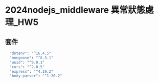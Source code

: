 # 2024nodejs_middleware 異常狀態處理_HW5

## 套件

```sh
  "dotenv": "^16.4.5"
  "mongoose": "^8.3.1"
  "uuid": "^9.0.1"
  "cors": "^2.8.5"
  "express": "^4.19.2"
  "body-parser": "^1.20.2"
```
